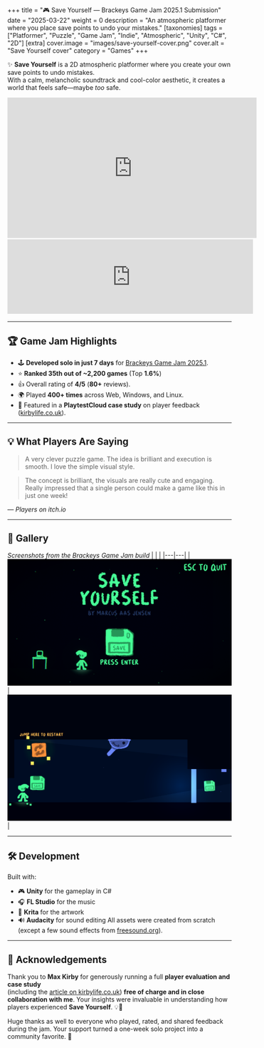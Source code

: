 +++
title = "🎮 Save Yourself — Brackeys Game Jam 2025.1 Submission"
date = "2025-03-22"
weight = 0
description = "An atmospheric platformer where you place save points to undo your mistakes."
[taxonomies]
tags = ["Platformer", "Puzzle", "Game Jam", "Indie", "Atmospheric", "Unity", "C#", "2D"]
[extra]
cover.image = "images/save-yourself-cover.png"
cover.alt = "Save Yourself cover"
category = "Games"
+++

✨ **Save Yourself** is a 2D atmospheric platformer where you create your own save points to undo mistakes.  
With a calm, melancholic soundtrack and cool-color aesthetic, it creates a world that feels safe—maybe *too* safe.


<iframe width="560" height="315"
    src="https://www.youtube.com/embed/ljFf6XrCG3k"
    title="Save Yourself - Trailer"
    frameborder="0"
    allow="accelerometer; autoplay; clipboard-write; encrypted-media; gyroscope; picture-in-picture"
    allowfullscreen>
</iframe>

<iframe frameborder="0" src="https://itch.io/embed/3347010?dark=true" width="552" height="167"><a href="https://marcusjensen.itch.io/save-yourself">Save Yourself by Marcus Jensen</a></iframe>

---

## 🏆 Game Jam Highlights
- 🕹 **Developed solo in just 7 days** for [Brackeys Game Jam 2025.1](https://itch.io/jam/brackeys-10).  
- ⭐ **Ranked 35th out of ~2,200 games** (Top **1.6%**) 
- 👍 Overall rating of **4/5** (**80+** reviews). 
- 🌍 Played **400+ times** across Web, Windows, and Linux.  
- 📰 Featured in a **PlaytestCloud case study** on player feedback ([kirbylife.co.uk](https://kirbylife.co.uk)).  

---

## 💡 What Players Are Saying
> A very clever puzzle game. The idea is brilliant and execution is smooth. I love the simple visual style.

> The concept is brilliant, the visuals are really cute and engaging. Really impressed that a single person could make a game like this in just one week!

— *Players on itch.io*

---

## 📸 Gallery
*Screenshots from the Brackeys Game Jam build*
| | |
|---|---|
| ![Gameplay Screenshot 1](/images/save-yourself-gameplay1.png) | ![Gameplay Screenshot 2](/images/save-yourself-gameplay2.png) |


---

## 🛠️ Development
Built with:
- 🎮 **Unity** for the gameplay in C#
- 🎧 **FL Studio** for the music
- 🎨 **Krita** for the artwork
- 🔊 **Audacity** for sound editing
All assets were created from scratch (except a few sound effects from [freesound.org](https://freesound.org)).

---

## 🙏 Acknowledgements
Thank you to **Max Kirby** for generously running a full **player evaluation and case study**  
(including the [article on kirbylife.co.uk](https://kirbylife.co.uk)) **free of charge and in close collaboration with me**. Your insights were invaluable in understanding how players experienced **Save Yourself**. 💡💚  

Huge thanks as well to everyone who played, rated, and shared feedback during the jam. Your support turned a one-week solo project into a community favorite. 💪
